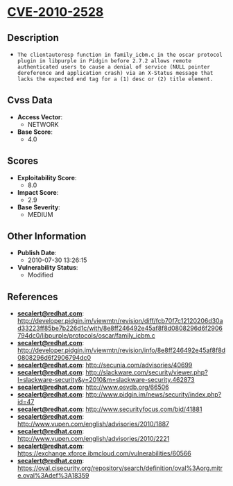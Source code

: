 
# [CVE-2010-2528](http://developer.pidgin.im/viewmtn/revision/diff/fcb70f7c12120206d30ad33223ff85be7b226d1c/with/8e8ff246492e45af8f8d0808296d6f2906794dc0/libpurple/protocols/oscar/family_icbm.c)

## Description

- `The clientautoresp function in family_icbm.c in the oscar protocol plugin in libpurple in Pidgin before 2.7.2 allows remote authenticated users to cause a denial of service (NULL pointer dereference and application crash) via an X-Status message that lacks the expected end tag for a (1) desc or (2) title element.`

## Cvss Data

- **Access Vector**:
  - NETWORK
- **Base Score**:
  - 4.0

## Scores

- **Exploitability Score**:
  - 8.0
- **Impact Score**:
  - 2.9
- **Base Severity**:
  - MEDIUM

## Other Information

- **Publish Date**:
  - 2010-07-30 13:26:15
- **Vulnerability Status**:
  - Modified

## References

- **secalert@redhat.com**: http://developer.pidgin.im/viewmtn/revision/diff/fcb70f7c12120206d30ad33223ff85be7b226d1c/with/8e8ff246492e45af8f8d0808296d6f2906794dc0/libpurple/protocols/oscar/family_icbm.c
- **secalert@redhat.com**: http://developer.pidgin.im/viewmtn/revision/info/8e8ff246492e45af8f8d0808296d6f2906794dc0
- **secalert@redhat.com**: http://secunia.com/advisories/40699
- **secalert@redhat.com**: http://slackware.com/security/viewer.php?l=slackware-security&y=2010&m=slackware-security.462873
- **secalert@redhat.com**: http://www.osvdb.org/66506
- **secalert@redhat.com**: http://www.pidgin.im/news/security/index.php?id=47
- **secalert@redhat.com**: http://www.securityfocus.com/bid/41881
- **secalert@redhat.com**: http://www.vupen.com/english/advisories/2010/1887
- **secalert@redhat.com**: http://www.vupen.com/english/advisories/2010/2221
- **secalert@redhat.com**: https://exchange.xforce.ibmcloud.com/vulnerabilities/60566
- **secalert@redhat.com**: https://oval.cisecurity.org/repository/search/definition/oval%3Aorg.mitre.oval%3Adef%3A18359
